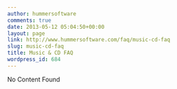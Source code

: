 ```yaml
---
author: hummersoftware
comments: true
date: 2013-05-12 05:04:50+00:00
layout: page
link: http://www.hummersoftware.com/faq/music-cd-faq
slug: music-cd-faq
title: Music & CD FAQ
wordpress_id: 684
---
```


No Content Found
